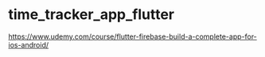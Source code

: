 # time_tracker_app_flutter

https://www.udemy.com/course/flutter-firebase-build-a-complete-app-for-ios-android/

